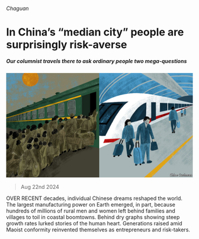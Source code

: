 ###### Chaguan

# In China’s “median city” people are surprisingly risk-averse 

##### Our columnist travels there to ask ordinary people two mega-questions 

![image](images/20240824_CND000.jpg) 

> Aug 22nd 2024 

OVER RECENT decades, individual Chinese dreams reshaped the world. The largest manufacturing power on Earth emerged, in part, because hundreds of millions of rural men and women left behind families and villages to toil in coastal boomtowns. Behind dry graphs showing steep growth rates lurked stories of the human heart. Generations raised amid Maoist conformity reinvented themselves as entrepreneurs and risk-takers.

